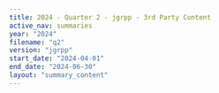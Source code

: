 ```yaml
---
title: 2024 - Quarter 2 - jgrpp - 3rd Party Content
active_nav: summaries
year: "2024"
filename: "q2"
version: "jgrpp"
start_date: "2024-04-01"
end_date: "2024-06-30"
layout: "summary_content"
---
```

